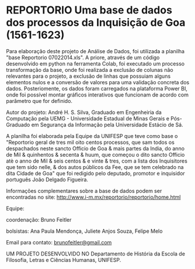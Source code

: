 # REPORTORIO Uma base de dados dos processos da Inquisição de Goa (1561-1623)

Para elaboração deste projeto de Análise de Dados, foi utilizada a planilha "base Reportorio 07022014.xls". 
A priore, através de um código desenvolvido em python na ferramenta Colab,  foi executado um processo transformação da base, onde foi realizada a exclusão de colunas não relevantes para o projeto, a exclusão de linhas que possuiam alguns elementos nulos e a conversão de valores para uma validação concreta dos dados. Posteriomente, os dados foram carregados na plataforma Power BI, onde foi possível montar gráficos interativos que funcionam de acordo com parâmetro que for definido.

Autor do projeto: André H. S. Silva, Graduado em Engenheiria da Computação pela UEMG - Universidade Estadual de Minas Gerais e Pós-Graduado em Segurança da Informação pela Universidade Estácio de Sá.

A planilha foi elaborada pela Equipe da UNIFESP que teve como base o "Reportorio geral de tres mil oito centos processos, que sam todos os despachados neste sancto Officio de Goa & mais partes da India, do anno de Mil & quinhentos & secenta & huum, que começou o dito sancto Officio atè o anno de Mil & seis centos & e vinte & tres, com a lista dos Inquisitores que tem sido nelle, & dos autos públicos da Fee, que se tem celebrado na dita Cidade de Goa" que foi redigido pelo deputado, promotor e inquisidor português João Delgado Figueira.

Informações complementares sobre a base de dados podem ser encontradas no site: http://www.i-m.mx/reportorio/reportorio/home.html

Equipe:

coordenação: Bruno Feitler

bolsistas: Ana Paula Mendonça, Juliete Anjos Souza, Felipe Melo

Email para contato: brunofeitler@gmail.com

UM PROJETO DESENVOLVIDO NO Departamento de História da Escola de Filosofia, Letras e Ciências Humanas, UNIFESP.


